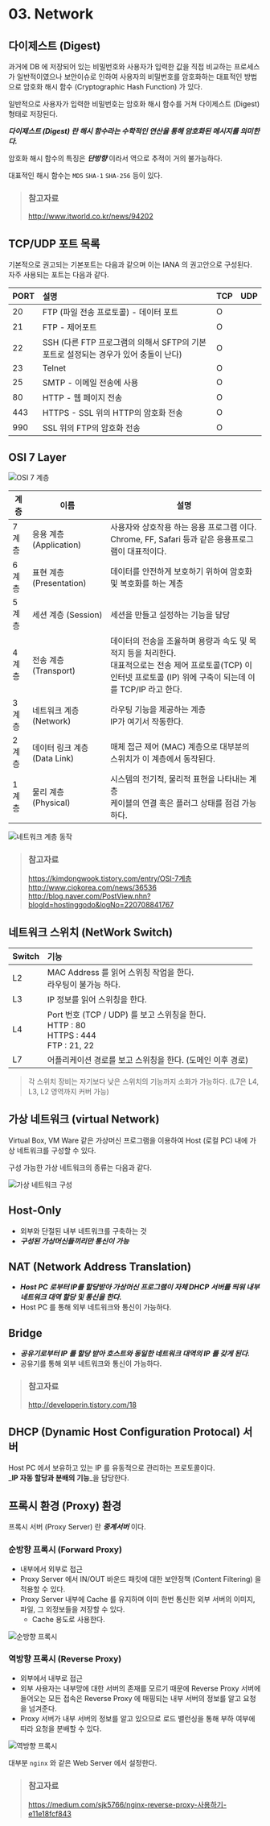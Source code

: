 # 03. Network

## 다이제스트 (Digest)

과거에 DB 에 저장되어 있는 비밀번호와 사용자가 입력한 값을 직접 비교하는 프로세스가 일반적이였으나 보안이슈로 인하여 사용자의 비밀번호를 암호화하는 대표적인 방법으로 암호화 해시 함수 (Cryptographic Hash Function) 가 있다.

일반적으로 사용자가 입력한 비밀번호는 암호화 해시 함수를 거쳐 다이제스트 (Digest) 형태로 저장된다.

_**다이제스트 (Digest) 란 해시 함수라는 수학적인 연산을 통해 암호화된 메시지를 의미한다.**_

암호화 해시 함수의 특징은 _**단방향**_ 이라서 역으로 추적이 거의 불가능하다.

대표적인 해시 함수는 `MD5` `SHA-1` `SHA-256` 등이 있다.

> ### 참고자료
> <http://www.itworld.co.kr/news/94202>

## TCP/UDP 포트 목록

기본적으로 권고되는 기본포트는 다음과 같으며 이는 IANA 의 권고안으로 구성된다.  
자주 사용되는 포트는 다음과 같다.

| PORT | 설명 | TCP | UDP |
| :--- | :--- | :--- | :--- |
| 20 | FTP \(파일 전송 프로토콜\) - 데이터 포트 | O |  |
| 21 | FTP - 제어포트 | O |  |
| 22 | SSH \(다른 FTP 프로그램의 의해서 SFTP의 기본 포트로 설정되는 경우가 있어 충돌이 난다\) | O |  |
| 23 | Telnet  | O |  |
| 25 | SMTP - 이메일 전송에 사용 | O |  |
| 80 | HTTP - 웹 페이지 전송 | O |  |
| 443 | HTTPS - SSL 위의 HTTP의 암호화 전송 | O |  |
| 990 | SSL 위의 FTP의 암호화 전송 | O |  |

## OSI 7 Layer

![OSI 7 계층](/img/A040.png)

|계층|이름|설명|
|--|--|--|
|7계층|응용 계층 (Application)|사용자와 상호작용 하는 응용 프로그램 이다.<br>Chrome, FF, Safari 등과 같은 응용프로그램이 대표적이다.|
|6계층|표현 계층 (Presentation)|데이터를 안전하게 보호하기 위하여 암호화 및 복호화를 하는 계층|
|5계층|세션 계층 (Session)|세션을 만들고 설정하는 기능을 담당|
|4계층|전송 계층 (Transport)|데이터의 전송을 조율하며 용량과 속도 및 목적지 등을 처리한다.<br>대표적으로는 전송 제어 프로토콜(TCP) 이 인터넷 프로토콜 (IP) 위에 구축이 되는데 이를 TCP/IP 라고 한다.|
|3계층|네트워크 계층 (Network)|라우팅 기능을 제공하는 계층<br>IP가 여기서 작동한다.|
|2계층|데이터 링크 계층 (Data Link)|매체 접근 제어 (MAC) 계층으로 대부분의 스위치가 이 계층에서 동작된다. |
|1계층|물리 계층 (Physical)|시스템의 전기적, 물리적 표현을 나타내는 계층<br>케이블의 연결 혹은 플러그 상태를 점검 가능하다.|

![네트워크 계층 동작](/img/A041.png)

> ### 참고자료
> <https://kimdongwook.tistory.com/entry/OSI-7계층>  
> <http://www.ciokorea.com/news/36536>  
> <http://blog.naver.com/PostView.nhn?blogId=hostinggodo&logNo=220708841767>

## 네트워크 스위치 (NetWork Switch)

|Switch|기능|
|:--|:--|
|L2|MAC Address 를 읽어 스위칭 작업을 한다. <br> 라우팅이 불가능 하다.|
|L3|IP 정보를 읽어 스위칭을 한다.|
|L4|Port 번호 (TCP / UDP) 를 보고 스위칭을 한다. <br> HTTP : 80 <br> HTTPS : 444 <br> FTP : 21, 22|
|L7|어플리케이션 경로를 보고 스위칭을 한다. (도메인 이후 경로)|

> 각 스위치 장비는 자기보다 낮은 스위치의 기능까지 소화가 가능하다. (L7은 L4, L3, L2 영역까지 커버 가능)

## 가상 네트워크 (virtual Network)

Virtual Box, VM Ware 같은 가상머신 프로그램을 이용하여 Host (로컬 PC) 내에 가상 네트워크를 구성할 수 있다.

구성 가능한 가상 네트워크의 종류는 다음과 같다.

![가상 네트워크 구성](/img/A022.png)

## Host-Only

* 외부와 단절된 내부 네트워크를 구축하는 것
* _**구성된 가상머신들끼리만 통신이 가능**_

## NAT (Network Address Translation)

* _**Host PC 로부터 IP를 할당받아 가상머신 프로그램이 자체 DHCP 서버를 띄워 내부 네트워크 대역 할당 및 통신을 한다.**_
* Host PC 를 통해 외부 네트워크와 통신이 가능하다.

## Bridge

* _**공유기로부터 IP 를 할당 받아 호스트와 동일한 네트워크 대역의 IP 를 갖게 된다.**_
* 공유기를 통해 외부 네트워크와 통신이 가능하다.

> ### 참고자료
> <http://developerin.tistory.com/18>

## DHCP (Dynamic Host Configuration Protocal) 서버

Host PC 에서 보유하고 있는 IP 를 유동적으로 관리하는 프로토콜이다.  
_**IP 자동 할당과 분배의 기능**_을 담당한다.

## 프록시 환경 (Proxy) 환경

프록시 서버 (Proxy Server) 란 _**중계서버**_ 이다.

### 순방향 프록시 (Forward Proxy)

* 내부에서 외부로 접근
* Proxy Server 에서 IN/OUT 바운드 패킷에 대한 보안정책 (Content Filtering) 을 적용할 수 있다.
* Proxy Server 내부에 Cache 를 유지하며 이미 한번 통신한 외부 서버의 이미지, 파일, 그 외정보들을 저장할 수 있다.
  * Cache 용도로 사용한다.

![순방향 프록시](/img/A023.png)

### 역방향 프록시 (Reverse Proxy)

* 외부에서 내부로 접근
* 외부 사용자는 내부망에 대한 서버의 존재를 모르기 때문에 Reverse Proxy 서버에 들어오는 모든 접속은 Reverse Proxy 에 매핑되는 내부 서버의 정보를 알고 요청을 넘겨준다.
* Proxy 서버가 내부 서버의 정보를 알고 있으므로 로드 밸런싱을 통해 부하 여부에 따라 요청을 분배할 수 있다.

![역방향 프록시](/img/A024.png)

대부분 `nginx` 와 같은 Web Server 에서 설정한다.

> ### 참고자료
> <https://medium.com/sjk5766/nginx-reverse-proxy-사용하기-e11e18fcf843>